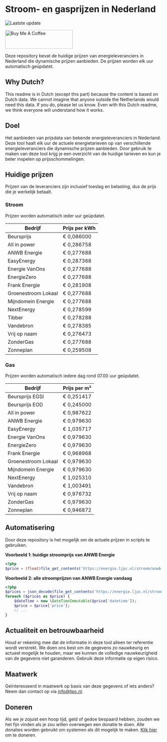 # Stroom- en gasprijzen in Nederland

![Laatste update](https://img.shields.io/badge/laatste%20update-2023--05--27%2003%3A00%20CET-brightgreen)

<a href="https://www.buymeacoffee.com/Lars-" target="_blank"><img src="https://cdn.buymeacoffee.com/buttons/v2/default-orange.png" alt="Buy Me A Coffee" height="60" style="height: 60px !important;width: 217px !important;" ></a>

Deze repository bevat de huidige prijzen van energieleveranciers in Nederland die dynamische prijzen aanbieden. De prijzen worden elk uur automatisch geüpdatet.

## Why Dutch?

This readme is in Dutch (except this part) because the content is based on Dutch data. We cannot imagine that anyone outside the Netherlands would need this data. If you do, please let us know. Even with this Dutch readme, we think
everyone will understand how it works.

## Doel

Het aanbieden van prijsdata van bekende energieleveranciers in Nederland. Deze tool haalt elk uur de actuele energietarieven op van verschillende energieleveranciers die dynamische prijzen aanbieden. Door gebruik te maken van deze tool
krijg je een overzicht van de huidige tarieven en kun je beter inspelen op prijsschommelingen.

## Huidige prijzen

Prijzen van de leveranciers zijn inclusief toeslag en belasting, dus de prijs die je werkelijk betaalt.

### Stroom

Prijzen worden automatisch ieder uur geüpdatet.

 Bedrijf | Prijs per kWh 
---------|---------------
Beursprijs | € 0,086000
All in power | € 0,286758
ANWB Energie | € 0,277688
EasyEnergy | € 0,287368
Energie VanOns | € 0,277688
EnergieZero | € 0,277688
Frank Energie | € 0,281908
Groenestroom Lokaal | € 0,277688
Mijndomein Energie | € 0,277688
NextEnergy | € 0,278599
Tibber | € 0,278288
Vandebron | € 0,278385
Vrij op naam | € 0,276473
ZonderGas | € 0,277688
Zonneplan | € 0,259508


### Gas

Prijzen worden automatisch iedere dag rond 07.00 uur geüpdatet.

 Bedrijf | Prijs per m³ 
---------|--------------
Beursprijs EGSI | € 0,251417
Beursprijs EOD | € 0,245000
All in power | € 0,987622
ANWB Energie | € 0,979630
EasyEnergy | € 1,035717
Energie VanOns | € 0,979630
EnergieZero | € 0,979630
Frank Energie | € 0,968968
Groenestroom Lokaal | € 0,979630
Mijndomein Energie | € 0,979630
NextEnergy | € 1,025310
Vandebron | € 1,003491
Vrij op naam | € 0,976732
ZonderGas | € 0,979630
Zonneplan | € 0,946872


## Automatisering

Door deze repository is het mogelijk om de actuele prijzen in scripts te gebruiken.

**Voorbeeld 1: huidige stroomprijs van ANWB Energie**

```php
<?php
$price = (float)file_get_contents('https://energie.ljpc.nl/stroom/anwb-energie-nu.txt');

```

**Voorbeeld 2: alle stroomprijzen van ANWB Energie vandaag**

```php
<?php
$prices = json_decode(file_get_contents('https://energie.ljpc.nl/stroom/all-in-power-vandaag.json'),true);
foreach ($prices as $price) {
    $dateTime = new \DateTimeImmutable($price['datetime']);
    $price = $price['price'];
    // ...
}
```

## Actualiteit en betrouwbaarheid

Houd er rekening mee dat de informatie in deze tool alleen ter referentie wordt verstrekt. We doen ons best om de gegevens zo nauwkeurig en actueel mogelijk te houden, maar we kunnen de volledige nauwkeurigheid van de gegevens niet
garanderen. Gebruik deze informatie op eigen risico.

## Maatwerk

Geïnteresseerd in maatwerk op basis van deze gegevens of iets anders? Neem dan contact op
via [info@ljpc.nl](mailto:info@ljpc.nl?subject=Energie%20prijzen).

## Doneren

Als we je zojuist een hoop tijd, geld of gedoe bespaard hebben, zouden we het fijn vinden als je zou willen overwegen een
donatie te doen. Alle donaties worden gebruikt om systemen als dit mogelijk te
maken. [Klik hier](https://www.buymeacoffee.com/Lars-) om te doneren.
